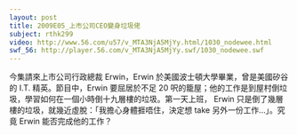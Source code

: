 ```yaml
---
layout: post
title: 2009E05_上市公司CEO變身垃圾佬
subject: rthk299
video: http://www.56.com/u57/v_MTA3NjA5MjYy.html/1030_nodewee.html
swf_56: http://player.56.com/v_MTA3NjA5MjYy.swf/1030_nodewee.swf
---
```

今集請來上市公司行政總裁 Erwin，Erwin 於美國波士頓大學畢業，曾是美國矽谷的 I.T. 精英。節目中，Erwin 要屈居於不足 20 呎的籠屋；他的工作是到屋村倒垃圾，學習如何在一個小時倒十九層樓的垃圾。第一天上班， Erwin 只是倒了幾層樓的垃圾，就幾近虛脫：「我擔心身體捱唔住，決定想 take 另外一份工作…」。究竟 Erwin 能否完成他的工作？